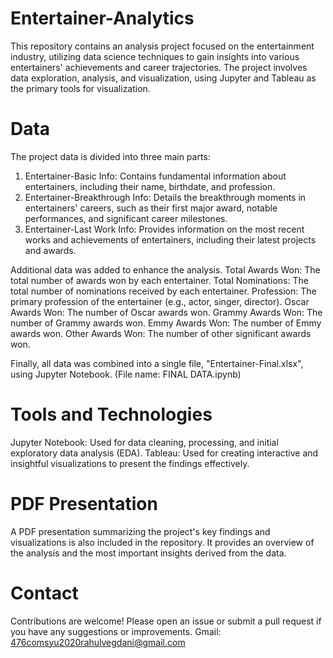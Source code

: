 # Entertainer-Analytics
This repository contains an analysis project focused on the entertainment industry, utilizing data science techniques to gain insights into various entertainers' achievements and career trajectories. The project involves data exploration, analysis, and visualization, using Jupyter and Tableau as the primary tools for visualization.

# Data
The project data is divided into three main parts:

1. Entertainer-Basic Info: Contains fundamental information about entertainers, including their name, birthdate, and profession.
2. Entertainer-Breakthrough Info: Details the breakthrough moments in entertainers' careers, such as their first major award, notable performances, and significant career milestones.
3. Entertainer-Last Work Info: Provides information on the most recent works and achievements of entertainers, including their latest projects and awards.

Additional data was added to enhance the analysis.
Total Awards Won: The total number of awards won by each entertainer.
Total Nominations: The total number of nominations received by each entertainer.
Profession: The primary profession of the entertainer (e.g., actor, singer, director).
Oscar Awards Won: The number of Oscar awards won.
Grammy Awards Won: The number of Grammy awards won.
Emmy Awards Won: The number of Emmy awards won.
Other Awards Won: The number of other significant awards won.

Finally, all data was combined into a single file, "Entertainer-Final.xlsx", using Jupyter Notebook. (File name: FINAL DATA.ipynb)

# Tools and Technologies
Jupyter Notebook: Used for data cleaning, processing, and initial exploratory data analysis (EDA).
Tableau: Used for creating interactive and insightful visualizations to present the findings effectively.

# PDF Presentation
A PDF presentation summarizing the project's key findings and visualizations is also included in the repository. It provides an overview of the analysis and the most important insights derived from the data.

# Contact
Contributions are welcome! Please open an issue or submit a pull request if you have any suggestions or improvements.
Gmail: 476comsyu2020rahulvegdani@gmail.com
